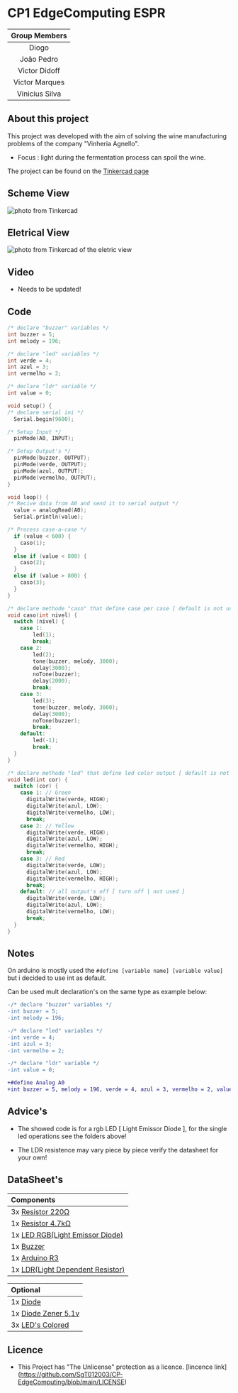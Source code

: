 # CP1 EdgeComputing ESPR
|  Group Members  |
|:--------------:|
| Diogo          | 
| João Pedro     |
| Victor Didoff  | 
| Victor Marques | 
| Vinicius Silva |

## About this project

This project was developed with the aim of solving the wine manufacturing problems of the company "Vinheria Agnello".

* Focus : light during the fermentation process can spoil the wine.

The project can be found on the [Tinkercad page](https://www.tinkercad.com/things/8I0yLO2iu7y-sizzling-jaban-inari/editel?sharecode=OmVJ87-UvctAihjdQgwiKVrBAiRXO5C5j4NxCy4afRk)

## Scheme View
![photo from Tinkercad](https://i.imgur.com/9cxrQ8x.png)

## Eletrical View
![photo from Tinkercad of the eletric view](https://i.imgur.com/aT5Xrrq.png)

## Video
* Needs to be updated!

## Code
```cpp
/* declare "buzzer" variables */
int buzzer = 5;
int melody = 196;

/* declare "led" variables */
int verde = 4;
int azul = 3;
int vermelho = 2;

/* declare "ldr" variable */
int value = 0;

void setup() {
/* declare serial ini */
  Serial.begin(9600);

/* Setup Input */
  pinMode(A0, INPUT);

/* Setup Output's */
  pinMode(buzzer, OUTPUT);
  pinMode(verde, OUTPUT);
  pinMode(azul, OUTPUT);
  pinMode(vermelho, OUTPUT);
}

void loop() {
/* Recive data from A0 and send it to serial output */
  value = analogRead(A0);
  Serial.println(value);

/* Process case-a-case */
  if (value < 600) {
    caso(1);
  }
  else if (value < 800) {
    caso(2);
  }
  else if (value > 800) {
    caso(3);
  }
}

/* declare methode "caso" that define case per case [ default is not used ] */
void caso(int nivel) {
  switch (nivel) {
  	case 1:
    	led(1);
    	break;
    case 2:
    	led(2);
    	tone(buzzer, melody, 3000);
    	delay(3000);
    	noTone(buzzer);
    	delay(2000);
    	break;
    case 3:
    	led(3);
    	tone(buzzer, melody, 3000);
    	delay(3000);
    	noTone(buzzer);
    	break;
    default:
    	led(-1);
    	break;
  }
}

/* declare methode "led" that define led color output [ default is not used ] */
void led(int cor) {
  switch (cor) {
    case 1: // Green
      digitalWrite(verde, HIGH);
      digitalWrite(azul, LOW);
      digitalWrite(vermelho, LOW);
      break;
    case 2: // Yellow
      digitalWrite(verde, HIGH);
      digitalWrite(azul, LOW);
      digitalWrite(vermelho, HIGH);
      break;
    case 3: // Red
      digitalWrite(verde, LOW);
      digitalWrite(azul, LOW);
      digitalWrite(vermelho, HIGH);
      break;
    default: // all output's off [ turn off | not used ]
      digitalWrite(verde, LOW);
      digitalWrite(azul, LOW);
      digitalWrite(vermelho, LOW);
      break;
  }
}
```

## Notes

On arduino is mostly used the `#define [variable name] [variable value] ` but i decided to use int as default.

Can be used mult declaration's on the same type as example below:

```diff
-/* declare "buzzer" variables */
-int buzzer = 5;
-int melody = 196;

-/* declare "led" variables */
-int verde = 4;
-int azul = 3;
-int vermelho = 2;

-/* declare "ldr" variable */
-int value = 0;

+#define Analog A0
+int buzzer = 5, melody = 196, verde = 4, azul = 3, vermelho = 2, value = 0;
```

## Advice's

* The showed code is for a rgb LED [ Light Emissor Diode ], for the single led operations see the folders above!

* The LDR resistence may vary piece by piece verify the datasheet for your own!

## DataSheet's

|  Components  |
|:--------------|
| 3x [Resistor 220Ω](https://www.digchip.com/datasheets/parts/datasheet/1838/CFR-25JB-220R.php) |
| 1x [Resistor 4.7kΩ]() |
| 1x [LED RGB(Light Emissor Diode)](https://components101.com/diodes/rgb-led-pinout-configuration-circuit-datasheet) |
| 1x [Buzzer](https://category.alldatasheet.com/index.jsp?sSearchword=Buzzer%20datasheet&gclid=CjwKCAjwgsqoBhBNEiwAwe5w0-AXSM-Jwz2fJnvWkg2uLc6ktvxCOBWuCnBB7DBtk4p8hWObUk4owxoCM5oQAvD_BwE)  | 
| 1x [Arduino R3](https://datasheet.octopart.com/A000066-Arduino-datasheet-170320520.pdf?_gl=1*22gmcz*_ga*ODU5ODM2OTE1LjE2OTU3NjI2NDM.*_ga_SNYD338KXX*MTY5NTc2MjY0NC4xLjAuMTY5NTc2MjY1My4wLjAuMA..) | 
| 1x [LDR(Light Dependent Resistor)](https://components101.com/sites/default/files/component_datasheet/LDR%20Datasheet.pdf) |

| Optional |
|:----------|
| 1x [Diode](https://category.alldatasheet.com/index.jsp?sSearchword=Diode%20datasheet&gclid=CjwKCAjwgsqoBhBNEiwAwe5w0xUBcM1RhuJFK4lxRC_CcuzRB_5t4q-abkr-WCbo8pIZ7QTzFb2mORoCHvQQAvD_BwE) |
| 1x [Diode Zener 5.1v](https://www.arrow.com/en/products/bzt52c5v1-7-f/diodes-incorporated?region=europe&utm_source=FindChips&utm_medium=Aggregator&utm_term=InvListing-Product&utm_content=Arrow-Region&utm_campaign=FindChips-2023)|
| 3x [LED's Colored](https://category.alldatasheet.com/index.jsp?sSearchword=Led%20datasheet&gclid=CjwKCAjwgsqoBhBNEiwAwe5w03M2hviuDyh2d-DJcZ34nNcV3Zxo8u1WtoYNIC6t8M4QPOpv6Jq09RoCRDEQAvD_BwE) |

## Licence

* This Project has "The Unlicense" protection as a licence. [lincence link] (https://github.com/SgT012003/CP-EdgeComputing/blob/main/LICENSE)
